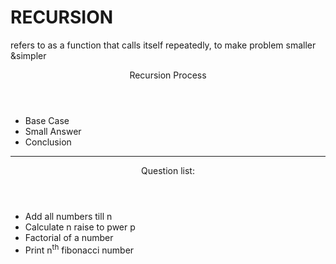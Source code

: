 <h1>RECURSION</h1>
<p>refers to as a function that calls itself repeatedly, to make problem smaller &simpler</p>
<header>Recursion Process</header>
<ul>
<li>Base Case</li>
<li>Small Answer</li>
<li>Conclusion</li>
</ul>
<hr>
<header>Question list:</header>
<ul>
  <li>Add all numbers till n</li>
  <li>Calculate n raise to pwer p</li>
  <li>Factorial of a number</li>
  <li>Print n<sup>th</sup> fibonacci number</li>
<ul>
